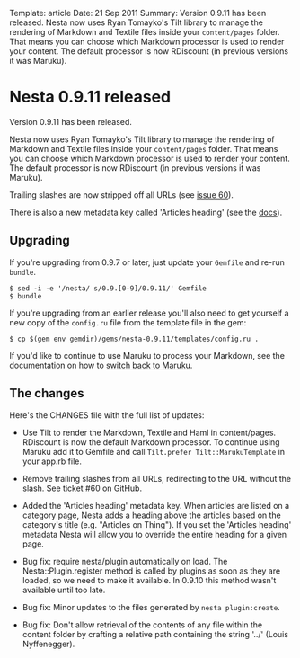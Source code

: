 Template: article
Date: 21 Sep 2011
Summary: Version 0.9.11 has been released. Nesta now uses Ryan Tomayko's Tilt library to manage the rendering of Markdown and Textile files inside your `content/pages` folder. That means you can choose which Markdown processor is used to render your content. The default processor is now RDiscount (in previous versions it was Maruku).

# Nesta 0.9.11 released

Version 0.9.11 has been released.

Nesta now uses Ryan Tomayko's Tilt library to manage the rendering of
Markdown and Textile files inside your `content/pages` folder. That
means you can choose which Markdown processor is used to render your
content. The default processor is now RDiscount (in previous versions it
was Maruku).

Trailing slashes are now stripped off all URLs (see [issue 60][60]).

There is also a new metadata key called 'Articles heading' (see the
[docs][]).

[60]: https://github.com/gma/nesta/issues/60
[docs]: /docs/creating-content/metadata-reference#articles_heading

## Upgrading

If you're upgrading from 0.9.7 or later, just update your `Gemfile` and re-run
`bundle`.

    $ sed -i -e '/nesta/ s/0.9.[0-9]/0.9.11/' Gemfile
    $ bundle

If you're upgrading from an earlier release you'll also need to get
yourself a new copy of the `config.ru` file from the template file in the
gem:

    $ cp $(gem env gemdir)/gems/nesta-0.9.11/templates/config.ru .

If you'd like to continue to use Maruku to process your Markdown, see
the documentation on how to [switch back to Maruku][switching].

[switching]: /docs/creating-content/changing-the-markdown-processor

## The changes

Here's the CHANGES file with the full list of updates:

 * Use Tilt to render the Markdown, Textile and Haml in content/pages.
   RDiscount is now the default Markdown processor. To continue using
   Maruku add it to Gemfile and call `Tilt.prefer Tilt::MarukuTemplate`
   in your app.rb file.

 * Remove trailing slashes from all URLs, redirecting to the URL without
   the slash. See ticket #60 on GitHub.

 * Added the 'Articles heading' metadata key. When articles are listed
   on a category page, Nesta adds a heading above the articles based on
   the category's title (e.g. "Articles on Thing").  If you set the
   'Articles heading' metadata Nesta will allow you to override the
   entire heading for a given page.
 
 * Bug fix: require nesta/plugin automatically on load. The
   Nesta::Plugin.register method is called by plugins as soon as they
   are loaded, so we need to make it available. In 0.9.10 this method
   wasn't available until too late.

 * Bug fix: Minor updates to the files generated by
   `nesta plugin:create`.

 * Bug fix: Don't allow retrieval of the contents of any file
   within the content folder by crafting a relative path containing
   the string '../' (Louis Nyffenegger).
